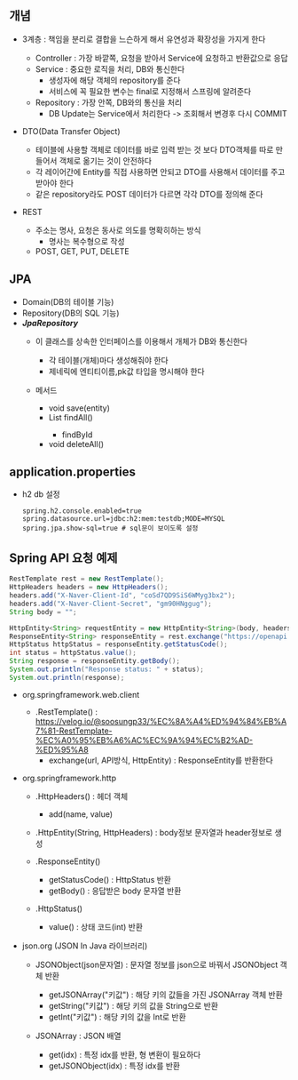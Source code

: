 ## 개념
- 3계층 : 책임을 분리로 결합을 느슨하게 해서 유연성과 확장성을 가지게 한다
	- Controller : 가장 바깥쪽, 요청을 받아서 Service에 요청하고 반환값으로 응답
	- Service : 중요한 로직을 처리, DB와 통신한다
		- 생성자에 해당 객체의 repository를 준다
		- 서비스에 꼭 필요한 변수는 final로 지정해서 스프링에 알려준다
	- Repository :  가장 안쪽, DB와의 통신을 처리
		- DB Update는 Service에서 처리한다 -> 조회해서 변경후 다시 COMMIT

- DTO(Data Transfer Object)
	- 테이블에 사용할 객체로 데이터를 바로 입력 받는 것 보다 DTO객체를 따로 만들어서 객체로 옮기는 것이 안전하다
	- 각 레이어간에 Entity를 직접 사용하면 안되고 DTO를 사용해서 데이터를 주고받아야 한다
	- 같은 repository라도 POST 데이터가 다르면 각각 DTO를 정의해 준다

- REST
	- 주소는 명사, 요청은 동사로 의도를 명확히하는 방식
		- 명사는 복수형으로 작성
	- POST, GET, PUT, DELETE



## JPA
- Domain(DB의 테이블 기능)
- Repository(DB의 SQL 기능)
- ***JpaRepository***
	- 이 클래스를 상속한 인터페이스를 이용해서 개체가 DB와 통신한다
		- 각 테이블(개체)마다 생성해줘야 한다
		- 제네릭에 엔티티이름,pk값 타입을 명시해야 한다

	- 메서드
		- void save(entity)
		- List<entity> findAll() 
			- findById
		- void deleteAll()



## application.properties
- h2 db 설정
	```
	spring.h2.console.enabled=true
	spring.datasource.url=jdbc:h2:mem:testdb;MODE=MYSQL
	spring.jpa.show-sql=true # sql문이 보이도록 설정
	```

## Spring API 요청 예제
```java
RestTemplate rest = new RestTemplate();
HttpHeaders headers = new HttpHeaders();
headers.add("X-Naver-Client-Id", "coSd7QD9SiS6WMyg3bx2");
headers.add("X-Naver-Client-Secret", "gm90HNggug");
String body = "";

HttpEntity<String> requestEntity = new HttpEntity<String>(body, headers);
ResponseEntity<String> responseEntity = rest.exchange("https://openapi.naver.com/v1/search/shop.json?query=기타", HttpMethod.GET, requestEntity, String.class);
HttpStatus httpStatus = responseEntity.getStatusCode();
int status = httpStatus.value();
String response = responseEntity.getBody();
System.out.println("Response status: " + status);
System.out.println(response);
```
- org.springframework.web.client
	- .RestTemplate() : https://velog.io/@soosungp33/%EC%8A%A4%ED%94%84%EB%A7%81-RestTemplate-%EC%A0%95%EB%A6%AC%EC%9A%94%EC%B2%AD-%ED%95%A8
		- exchange(url, API방식, HttpEntity) : ResponseEntity를 반환한다

	
- org.springframework.http
	- .HttpHeaders() : 헤더 객체
		- add(name, value)
	- .HttpEntity(String, HttpHeaders) : body정보 문자열과 header정보로 생성
	- .ResponseEntity() 
		- getStatusCode() : HttpStatus 반환
		- getBody() : 응답받은 body 문자열 반환

	- .HttpStatus() 
		- value() : 상태 코드(int) 반환

- json.org (JSON In Java 라이브러리)
	- JSONObject(json문자열) : 문자열 정보를 json으로 바꿔서 JSONObject 객체 반환
		- getJSONArray("키값") : 해당 키의 값들을 가진 JSONArray 객체 반환
		- getString("키값") : 해당 키의 값을 String으로 반환
		- getInt("키값") : 해당 키의 값을 Int로 반환

	- JSONArray : JSON 배열
		- get(idx) : 특정 idx를 반환, 형 변환이 필요하다
		- getJSONObject(idx) : 특정 idx를 반환




